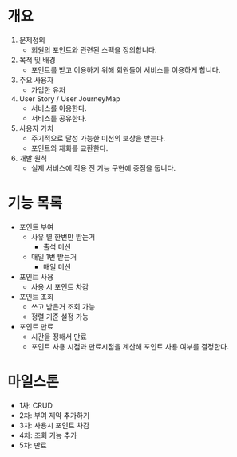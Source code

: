 # 개요

1. 문제정의
    - 회원의 포인트와 관련된 스펙을 정의합니다.
2. 목적 및 배경 
    - 포인트를 받고 이용하기 위해 회원들이 서비스를 이용하게 합니다.
3. 주요 사용자
    - 가입한 유저
4. User Story / User JourneyMap
    - 서비스를 이용한다.
    - 서비스를 공유한다.
5. 사용자 가치
    - 주기적으로 달성 가능한 미션의 보상을 받는다.
    - 포인트와 재화를 교환한다.
6. 개발 원칙
    - 실제 서비스에 적용 전 기능 구현에 중점을 둡니다.

# 기능 목록

- 포인트 부여
    - 사유 별 한번만 받는거
        - 출석 미션
    - 매일 1번 받는거
        - 매일 미션
- 포인트 사용
    - 사용 시 포인트 차감
- 포인트 조회
    - 쓰고 받은거 조회 가능
    - 정렬 기준 설정 가능
- 포인트 만료
    - 시간을 정해서 만료
    - 포인트 사용 시점과 만료시점을 계산해 포인트 사용 여부를 결정한다.


# 마일스톤

- 1차: CRUD
- 2차: 부여 제약 추가하기
- 3차: 사용시 포인트 차감
- 4차: 조회 기능 추가
- 5차: 만료


